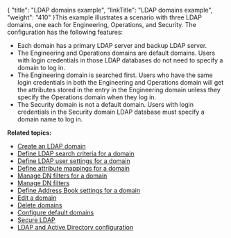 {
    "title": "LDAP domains example",
    "linkTitle": "LDAP domains example",
    "weight": "410"
}This example illustrates a scenario with three LDAP domains, one each for Engineering, Operations, and Security. The configuration has the following features:

-   Each domain has a primary LDAP server and backup LDAP server.
-   The Engineering and Operations domains are default domains. Users with login credentials in those LDAP databases do not need to specify a domain to log in.
-   The Engineering domain is searched first. Users who have the same login credentials in both the Engineering and Operations domain will get the attributes stored in the entry in the Engineering domain unless they specify the Operations domain when they log in.
-   The Security domain is not a default domain. Users with login credentials in the Security domain LDAP database must specify a domain name to log in.

**Related topics:**

-   [Create an LDAP domain](../t_st_create_domain)
-   [Define LDAP search criteria for a domain](../t_st_define_ldap_search_criteria_for_domain)
-   [Define LDAP user settings for a domain](../t_st_define_ldap_user_settings_for_domain)
-   [Define attribute mappings for a domain](../t_st_define_attribute_mappings_for_domain)
-   [Manage DN filters for a domain](../t_st_manage_dn_filters_for_domain)
-   [Manage DN filters](../t_st_add_dn_filter)
-   [Define Address Book settings for a domain](../t_st_define_ab_settings_for_domain)
-   [Edit a domain](../t_st_edit_domain)
-   [Delete domains](../t_st_delete_domains)
-   [Configure default domains](../t_st_configure_default_domains)
-   [Secure LDAP](../c_st_secure_ldap)
-   [LDAP and Active Directory configuration](../c_st_ldap_active_directory_configuration)

